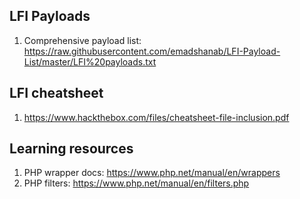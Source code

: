 ## LFI Payloads
1. Comprehensive payload list:
https://raw.githubusercontent.com/emadshanab/LFI-Payload-List/master/LFI%20payloads.txt

## LFI cheatsheet
1. https://www.hackthebox.com/files/cheatsheet-file-inclusion.pdf

## Learning resources
1. PHP wrapper docs: https://www.php.net/manual/en/wrappers
2. PHP filters: https://www.php.net/manual/en/filters.php
